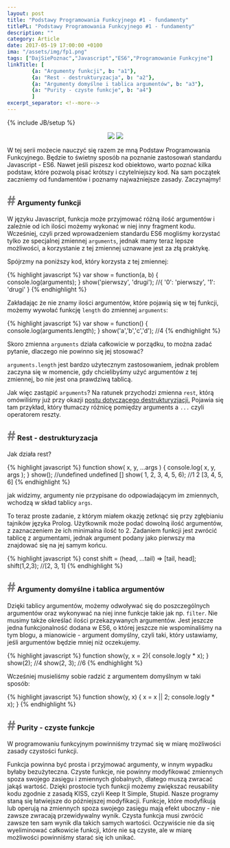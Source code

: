 ```yaml
---
layout: post
title: "Podstawy Programowania Funkcyjnego #1 - fundamenty"
titlePL: "Podstawy Programowania Funkcyjnego #1 - fundamenty"
description: ""
category: Article
date: 2017-05-19 17:00:00 +0100
ima: "/assets/img/fp1.png"
tags: ["DajSiePoznac","Javascript","ES6","Programowanie Funkcyjne"]
linkTitle: [ 
		{a: "Argumenty funkcji", b: "a1"},
		{a: "Rest - destrukturyzacja", b: "a2"},
		{a: "Argumenty domyślne i tablica argumentów", b: "a3"},
		{a: "Purity - czyste funkcje", b: "a4"}
		]
excerpt_separator: <!--more-->
---
```

<!-- {% highlight javascript %} 
{% endhighlight %} -->
{% include JB/setup %}
<center>
<img src="{{ site.baseurl }}/assets/img/js.png" style="display: inline-block;">
<img src="{{ site.baseurl }}/assets/img/fp.png" style="display: inline-block;">
</center>
<p>W tej serii możecie nauczyć się razem ze mną Podstaw Programowania Funkcyjnego. Będzie to świetny sposób na poznanie zastosowań standardu Javascript - ES6. Nawet jeśli piszesz kod obiektowo, warto poznać kilka podstaw, które pozwolą pisać krótszy i czytelniejszy kod. Na sam początek zaczniemy od fundamentów i poznamy najważniejsze zasady. Zaczynajmy!</p><!--more-->



<h3 id="a1"><span style="color:gray; font-size: 30px;">#</span> Argumenty funkcji</h3>
<p>W języku Javascript, funkcja może przyjmować różną ilość argumentów i zależnie od ich ilości możemy wykonać w niej inny fragment kodu. Wcześniej, czyli przed wprowadzeniem standardu ES6 mogliśmy korzystać tylko ze specjalnej zmiennej <code>arguments</code>, jednak mamy teraz lepsze możliwości, a korzystanie z tej zmiennej uznawane jest za złą praktykę.</p>
<p>Spójrzmy na poniższy kod, który korzysta z tej zmiennej:</p>
{% highlight javascript %} 
var show = function(a, b) {
    console.log(arguments);
}
show('pierwszy', 'drugi'); //{ '0': 'pierwszy', '1': 'drugi' }
{% endhighlight %}
<p>Zakładając że nie znamy ilości argumentów, które pojawią się w tej funkcji, możemy wywołać funkcję <code>length</code> do zmiennej <code>arguments</code>:</p>
{% highlight javascript %} 
var show = function() {
    console.log(arguments.length);
}
show('a','b','c','d'); //4
{% endhighlight %}
<p>Skoro zmienna <code>arguments</code> działa całkowicie w porządku, to można zadać pytanie, dlaczego nie powinno się jej stosować?</p>
<p><code>arguments.length</code> jest bardzo użytecznym zastosowaniem, jednak problem zaczyna się w momencie, gdy chcielibyśmy użyć argumentów z tej zmiennej, bo nie jest ona prawdziwą tablicą.</p>
<p>Jak więc zastąpić <code>arguments</code>? Na ratunek przychodzi zmienna <code>rest</code>, którą omówiliśmy już przy okazji <a href="https://www.idaszak.com/article/2017/04/14/es6-3-destrukturyzacja-nowe-podejscie-do-tablic-i-obiektow#a3">postu dotyczącego destrukturyzjacji.</a>  Pojawia się tam przykład, który tłumaczy różnicę pomiędzy arguments a <code>...</code> czyli operatorem reszty.</p>

<h3 id="a2"><span style="color:gray; font-size: 30px;">#</span> Rest - destrukturyzacja</h3>
<p>Jak działa rest?</p>
{% highlight javascript %} 
function show( x, y, ...args ) {
	console.log( x, y, args );
}
show(); //undefined undefined []
show( 1, 2, 3, 4, 5, 6); //1 2 [3, 4, 5, 6]
{% endhighlight %}
<p>jak widzimy, argumenty nie przypisane do odpowiadającym im zmiennych, wchodzą w skład tablicy <code>args</code>.</p>
<p>To teraz proste zadanie, z którym miałem okazję zetknąć się przy zgłębianiu tajników języka Prolog. Użytkownik może podać dowolną ilość argumentów, z zaznaczeniem że ich minimalna ilość to 2. Zadaniem funkcji jest zwrócić tablicę z argumentami, jednak argument podany jako pierwszy ma znajdować się na jej samym końcu.</p>
{% highlight javascript %} 
const shift = (head, ...tail) => [tail, head];
shift(1,2,3); //[2, 3, 1]
{% endhighlight %}

<h3 id="a3"><span style="color:gray; font-size: 30px;">#</span> Argumenty domyślne i tablica argumentów</h3>
<p>Dzięki tablicy argumentów, możemy odwoływać się do poszczególnych argumentów oraz wykonywać na niej inne funkcje takie jak np. <code>filter</code>. Nie musimy także określać ilości przekazywanych argumentów. Jest jeszcze jedna funkcjonalność dodana w ES6, o której jeszcze nie wspominaliśmy na tym blogu, a mianowicie - argument domyślny, czyli taki, który ustawiamy, jeśli argumentów będzie mniej niż oczekujemy.</p>

{% highlight javascript %} 
function show(y, x = 2){
  console.log(y * x);
}
show(2); //4
show(2, 3); //6
{% endhighlight %}
<p>Wcześniej musieliśmy sobie radzić z argumentem domyślnym w taki sposób:</p>
{% highlight javascript %} 
function show(y, x) {
  x = x || 2;
  console.log(y * x);
}
{% endhighlight %}

<h3 id="a4"><span style="color:gray; font-size: 30px;">#</span> Purity - czyste funkcje</h3>
<p>W programowaniu funkcyjnym powinniśmy trzymać się w miarę możliwości zasady czystości funkcji.</p>
<p>Funkcja powinna być prosta i przyjmować argumenty, w innym wypadku byłaby bezużyteczna. Czyste funkcje, nie powinny modyfikować zmiennych spoza swojego zasięgu i zmiennych globalnych, dlatego muszą zwracać jakąś wartość. Dzięki prostocie tych funkcji możemy zwiększać reusability kodu zgodnie z zasadą KISS, czyli Keep It Simple, Stupid. Nasze programy staną się łatwiejsze do późniejszej modyfikacji. Funkcje, które modyfikują lub operują na zmiennych spoza swojego zasięgu mają efekt uboczny - nie zawsze zwracają przewidywalny wynik. Czysta funkcja musi zwrócić zawsze ten sam wynik dla takich samych wartości. Oczywiście nie da się wyeliminować całkowicie funkcji, które nie są czyste, ale w miarę możliwości powinniśmy starać się ich unikać.</p>